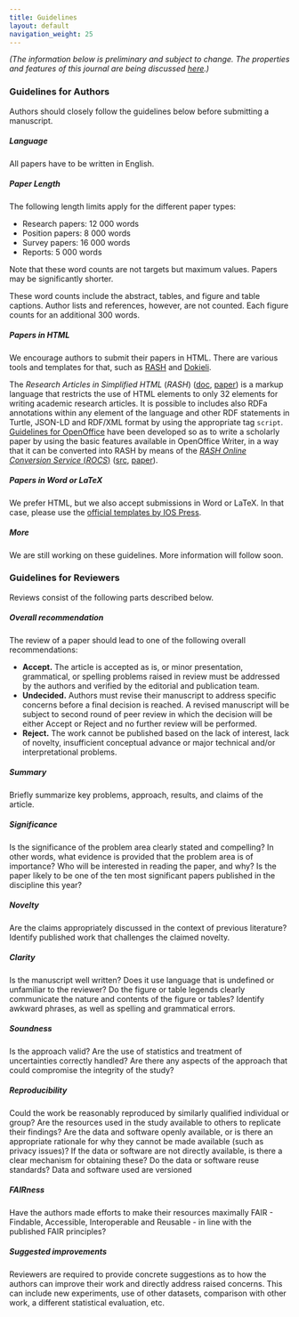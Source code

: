 ```yaml
---
title: Guidelines
layout: default
navigation_weight: 25
---
```


_(The information below is preliminary and subject to change. The properties and features of this journal are being discussed [here](https://github.com/data-science-hub/data-science-hub.github.io/issues).)_


### Guidelines for Authors

Authors should closely follow the guidelines below before submitting a manuscript.

##### Language

All papers have to be written in English.

##### Paper Length

The following length limits apply for the different paper types:

- Research papers: 12 000 words
- Position papers: 8 000 words
- Survey papers: 16 000 words
- Reports: 5 000 words

Note that these word counts are not targets but maximum values. Papers may be significantly shorter.

These word counts include the abstract, tables, and figure and table captions. Author lists and references, however, are not counted. Each figure counts for an additional 300 words.

##### Papers in HTML

We encourage authors to submit their papers in HTML. There are various tools and templates for that, such as [RASH](https://github.com/essepuntato/rash/) and [Dokieli](https://dokie.li/).


The *Research Articles in Simplified HTML* (*RASH*) ([doc](https://rawgit.com/essepuntato/rash/master/documentation/index.html), [paper](https://rawgit.com/essepuntato/rash/master/papers/rash-demo-iswc2015.html)) is a markup language that restricts the use of HTML elements to only 32 elements for writing academic research articles. It is possible to includes also RDFa annotations within any element of the language and other RDF statements in Turtle, JSON-LD and RDF/XML format by using the appropriate tag `script`.
[Guidelines for OpenOffice](https://rawgit.com/essepuntato/rash/master/documentation/rash-in-odt.odt) have been developed so as to write a scholarly paper by using the basic features available in OpenOffice Writer, in a way that it can be converted into RASH by means of the [*RASH Online Conversion Service* (*ROCS*)](http://dasplab.cs.unibo.it/rocs) ([src](https://github.com/essepuntato/rash/tree/master/tools/rocs), [paper](https://rawgit.com/essepuntato/rash/master/papers/rash-poster-www2016.html)).

##### Papers in Word or LaTeX

We prefer HTML, but we also accept submissions in Word or LaTeX. In that case, please use the [official templates by IOS Press](http://www.iospress.nl/service/authors/latex-and-word-tools-for-book-authors/).

##### More

We are still working on these guidelines. More information will follow soon.


### Guidelines for Reviewers

Reviews consist of the following parts described below.


##### Overall recommendation

The review of a paper should lead to one of the following overall recommendations:

- **Accept.** The article is accepted as is, or minor presentation, grammatical, or spelling problems raised in review must be addressed by the authors and verified by the editorial and publication team.
- **Undecided.** Authors must revise their manuscript to address specific concerns before a final decision is reached. A revised manuscript will be subject to second round of peer review in which the decision will be either Accept or Reject and no further review will be performed.
- **Reject.** The work cannot be published based on the lack of interest, lack of novelty, insufficient conceptual advance or major technical and/or interpretational problems.


##### Summary

Briefly summarize key problems, approach, results, and claims of the article. 


##### Significance

Is the significance of the problem area clearly stated and compelling? In other words, what evidence is provided that the problem area is of importance? Who will be interested in reading the paper, and why? Is the paper likely to be one of the ten most significant papers published in the discipline this year?


##### Novelty

Are the claims appropriately discussed in the context of previous literature? Identify published work that challenges the claimed novelty. 


##### Clarity

Is the manuscript well written? Does it use language that is undefined or unfamiliar to the reviewer? Do the figure or table legends clearly communicate the nature and contents of the figure or tables? 
Identify awkward phrases, as well as spelling and grammatical errors.

##### Soundness

Is the approach valid? Are the use of statistics and treatment of uncertainties correctly handled? Are there any aspects of the approach that could compromise the integrity of the study?

##### Reproducibility

Could the work be reasonably reproduced by similarly qualified individual or group? Are the resources used in the study available to others to replicate their findings? Are the data and software openly available, or is there an appropriate rationale for why they cannot be made available (such as privacy issues)? If the data or software are not directly available, is there a clear mechanism for obtaining these? Do the data or software reuse standards? 
Data and software used are versioned

##### FAIRness

Have the authors made efforts to make their resources maximally FAIR - Findable, Accessible, Interoperable and Reusable - in line with the published FAIR principles?

##### Suggested improvements

Reviewers are required to provide concrete suggestions as to how the authors can improve their work and directly address raised concerns. This can include new experiments, use of other datasets, comparison with other work, a different statistical evaluation, etc.

